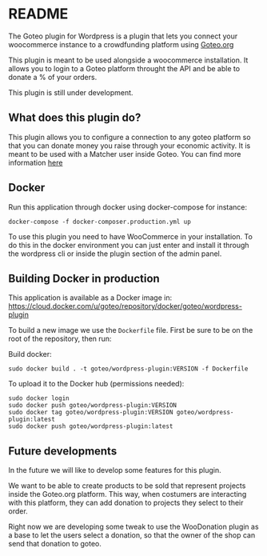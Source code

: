 # README

The Goteo plugin for Wordpress is a plugin that lets you connect your woocommerce instance to a crowdfunding platform using [Goteo.org](https://goteo.org)

This plugin is meant to be used alongside a woocommerce installation. It allows you to login to a Goteo platform throught the API and be able to donate a % of your orders.

This plugin is still under development.

What does this plugin do?
-------------------------

This plugin allows you to configure a connection to any goteo platform so that you can donate money you raise through your economic activity. It is meant to be used with a Matcher user inside Goteo. You can find more information [here](https://goteo.org/matchfunding-match)


Docker
------

Run this application through docker using docker-compose for instance:

```
docker-compose -f docker-composer.production.yml up
```

To use this plugin you need to have WooCommerce in your installation. To do this in the docker environment you can just enter and install it through the wordpress cli or inside the plugin section of the admin panel.


Building Docker in production
-----------------------------

This application is available as a Docker image in: https://cloud.docker.com/u/goteo/repository/docker/goteo/wordpress-plugin

To build a new image we use the `Dockerfile` file. First be sure to be on the root of the repository, then run:

Build docker:

```
sudo docker build . -t goteo/wordpress-plugin:VERSION -f Dockerfile
```

To upload it to the Docker hub (permissions needed):

```
sudo docker login
sudo docker push goteo/wordpress-plugin:VERSION
sudo docker tag goteo/wordpress-plugin:VERSION goteo/wordpress-plugin:latest
sudo docker push goteo/wordpress-plugin:latest
```

Future developments
-----------------------------

In the future we will like to develop some features for this plugin.

We want to be able to create products to be sold that represent projects inside the Goteo.org platform. This way, when costumers are interacting with this platform, they can add donation to projects they select to their order.

Right now we are developing some tweak to use the WooDonation plugin as a base to let the users select a donation, so that the owner of the shop can send that donation to goteo.